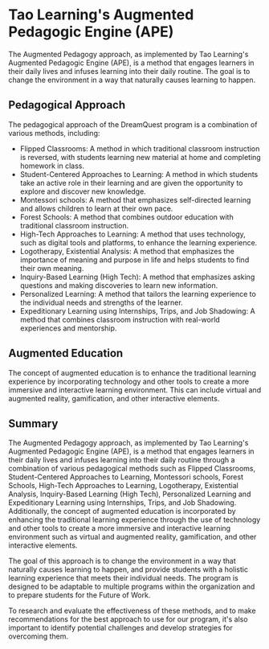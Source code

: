 # Tao Learning's Augmented Pedagogic Engine (APE)

The Augmented Pedagogy approach, as implemented by Tao Learning's Augmented Pedagogic Engine (APE), is a method that engages learners in their daily lives and infuses learning into their daily routine. The goal is to change the environment in a way that naturally causes learning to happen.

## Pedagogical Approach

The pedagogical approach of the DreamQuest program is a combination of various methods, including:

- Flipped Classrooms: A method in which traditional classroom instruction is reversed, with students learning new material at home and completing homework in class.
- Student-Centered Approaches to Learning: A method in which students take an active role in their learning and are given the opportunity to explore and discover new knowledge.
- Montessori schools: A method that emphasizes self-directed learning and allows children to learn at their own pace.
- Forest Schools: A method that combines outdoor education with traditional classroom instruction.
- High-Tech Approaches to Learning: A method that uses technology, such as digital tools and platforms, to enhance the learning experience.
- Logotherapy, Existential Analysis: A method that emphasizes the importance of meaning and purpose in life and helps students to find their own meaning.
- Inquiry-Based Learning (High Tech): A method that emphasizes asking questions and making discoveries to learn new information.
- Personalized Learning: A method that tailors the learning experience to the individual needs and strengths of the learner.
- Expeditionary Learning using Internships, Trips, and Job Shadowing: A method that combines classroom instruction with real-world experiences and mentorship.

## Augmented Education

The concept of augmented education is to enhance the traditional learning experience by incorporating technology and other tools to create a more immersive and interactive learning environment. This can include virtual and augmented reality, gamification, and other interactive elements.

## Summary

The Augmented Pedagogy approach, as implemented by Tao Learning's Augmented Pedagogic Engine (APE), is a method that engages learners in their daily lives and infuses learning into their daily routine through a combination of various pedagogical methods such as Flipped Classrooms, Student-Centered Approaches to Learning, Montessori schools, Forest Schools, High-Tech Approaches to Learning, Logotherapy, Existential Analysis, Inquiry-Based Learning (High Tech), Personalized Learning and Expeditionary Learning using Internships, Trips, and Job Shadowing. Additionally, the concept of augmented education is incorporated by enhancing the traditional learning experience through the use of technology and other tools to create a more immersive and interactive learning environment such as virtual and augmented reality, gamification, and other interactive elements.

The goal of this approach is to change the environment in a way that naturally causes learning to happen, and provide students with a holistic learning experience that meets their individual needs. The program is designed to be adaptable to multiple programs within the organization and to prepare students for the Future of Work.

To research and evaluate the effectiveness of these methods, and to make recommendations for the best approach to use for our program, it's also important to identify potential challenges and develop strategies for overcoming them.
